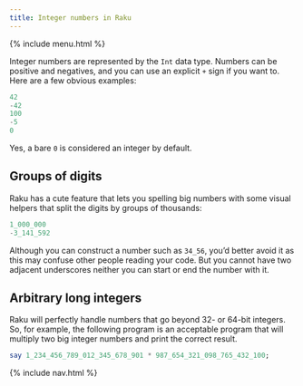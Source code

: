 ```yaml
---
title: Integer numbers in Raku
---
```


{% include menu.html %}

Integer numbers are represented by the `Int` data type. Numbers can be positive and negatives, and you can use an explicit `+` sign if you want to. Here are a few obvious examples:

```raku
42
-42
100
-5
0
```

Yes, a bare `0` is considered an integer by default.

## Groups of digits

Raku has a cute feature that lets you spelling big numbers with some visual helpers that split the digits by groups of thousands:

```raku
1_000_000
-3_141_592
```

Although you can construct a number such as `34_56`, you’d better avoid it as this may confuse other people reading your code. But you cannot have two adjacent underscores neither you can start or end the number with it.

## Arbitrary long integers

Raku will perfectly handle numbers that go beyond 32- or 64-bit integers. So, for example, the following program is an acceptable program that will multiply two big integer numbers and print the correct result.

```raku
say 1_234_456_789_012_345_678_901 * 987_654_321_098_765_432_100;
```

{% include nav.html %}

